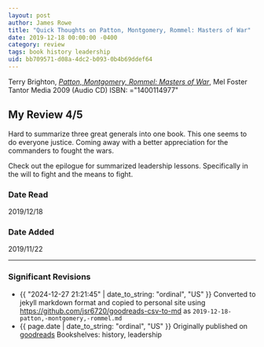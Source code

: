 ```yaml
---
layout: post
author: James Rowe
title: "Quick Thoughts on Patton, Montgomery, Rommel: Masters of War"
date: 2019-12-18 00:00:00 -0400
category: review
tags: book history leadership
uid: bb709571-d08a-4dc2-b093-0b4b69ddef64
---
```


Terry Brighton, *[Patton, Montgomery, Rommel: Masters of War](https://www.goodreads.com/book/show/7351831)*, Mel Foster Tantor Media 2009 (Audio CD) ISBN: ="1400114977"

## My Review 4/5

Hard to summarize three great generals into one book. This one seems to do everyone justice. Coming away with a better appreciation for the commanders to fought the wars.

Check out the epilogue for summarized leadership lessons. Specifically in the will to fight and the means to fight.

### Date Read
2019/12/18

### Date Added
2019/11/22

---

### Significant Revisions

- {{ "2024-12-27 21:21:45" | date_to_string: "ordinal", "US" }} Converted to jekyll markdown format and copied to personal site using <https://github.com/jsr6720/goodreads-csv-to-md> as `2019-12-18-patton,-montgomery,-rommel.md`
- {{ page.date | date_to_string: "ordinal", "US" }} Originally published on [goodreads](https://www.goodreads.com) Bookshelves: history, leadership